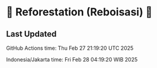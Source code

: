 
# 🌳 Reforestation (Reboisasi) 🌲

## Last Updated

GitHub Actions time: Thu Feb 27 21:19:20 UTC 2025

Indonesia/Jakarta time: Fri Feb 28 04:19:20 WIB 2025
